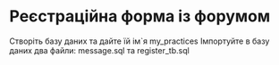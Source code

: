 # Реєстраційна форма із форумом
Створіть базу даних та дайте їй ім`я my_practices
Імпортуйте в базу даних два файли: message.sql та register_tb.sql

